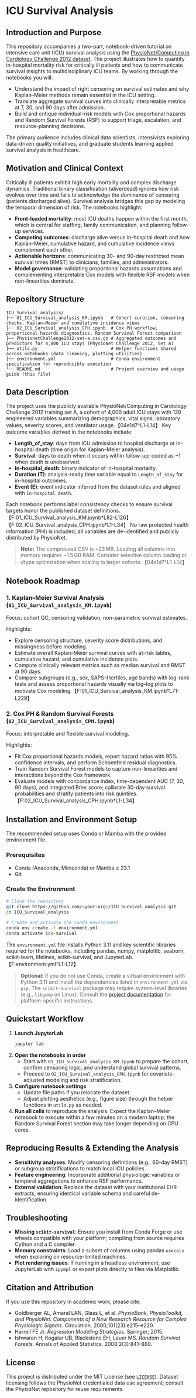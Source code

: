 # ICU Survival Analysis

## Introduction and Purpose
This repository accompanies a two-part, notebook-driven tutorial on intensive care unit (ICU) survival analysis using the [PhysioNet/Computing in Cardiology Challenge 2012 dataset](https://physionet.org/content/challenge-2012/1.0.0/). The project illustrates how to quantify in-hospital mortality risk for critically ill patients and how to communicate survival insights to multidisciplinary ICU teams. By working through the notebooks you will:

- Understand the impact of right censoring on survival estimates and why Kaplan–Meier methods remain essential in the ICU setting.
- Translate aggregate survival curves into clinically interpretable metrics at 7, 30, and 90 days after admission.
- Build and critique individual-risk models with Cox proportional hazards and Random Survival Forests (RSF) to support triage, escalation, and resource-planning decisions.

The primary audience includes clinical data scientists, intensivists exploring data-driven quality initiatives, and graduate students learning applied survival analysis in healthcare.

## Motivation and Clinical Context
Critically ill patients exhibit high early mortality and complex discharge dynamics. Traditional binary classification (alive/dead) ignores how risk evolves over time and fails to acknowledge the dominance of censoring (patients discharged alive). Survival analysis bridges this gap by modeling the temporal dimension of risk. The notebooks highlight:

- **Front-loaded mortality**: most ICU deaths happen within the first month, which is central for staffing, family communication, and planning follow-up services.
- **Competing outcomes**: discharge alive versus in-hospital death and how Kaplan–Meier, cumulative hazard, and cumulative incidence views complement each other.
- **Actionable horizons**: communicating 30- and 90-day restricted mean survival times (RMST) to clinicians, families, and administrators.
- **Model governance**: validating proportional hazards assumptions and complementing interpretable Cox models with flexible RSF models when non-linearities dominate.

## Repository Structure
```
ICU_Survival_analysis/
├── 01_ICU_Survival_analysis_KM.ipynb   # Cohort curation, censoring checks, Kaplan–Meier and cumulative incidence views
├── 02_ICU_Survival_analysis_CPH.ipynb  # Cox PH workflow, proportional hazards diagnostics, Random Survival Forest comparison
├── PhysionetChallenge2012-set-a.csv.gz # Aggregated outcomes and predictors for 4,000 ICU stays (PhysioNet Challenge 2012, Set A)
├── utils.py                            # Helper functions shared across notebooks (data cleaning, plotting utilities)
├── environment.yml                     # Conda environment specification for reproducible execution
└── README.md                           # Project overview and usage guide (this file)
```

## Data Description
The project uses the publicly available PhysioNet/Computing in Cardiology Challenge 2012 training set A, a cohort of 4,000 adult ICU stays with 120 engineered variables summarizing demographics, vital signs, laboratory values, severity scores, and ventilator usage.【04e1d7†L1-L14】 Key outcome variables derived in the notebooks include:

- **Length_of_stay**: days from ICU admission to hospital discharge or in-hospital death (time origin for Kaplan–Meier analysis).
- **Survival**: days to death when it occurs within follow-up; coded as −1 when death is unobserved.
- **In-hospital_death**: binary indicator of in-hospital mortality.
- **Duration (T)**: analysis-ready time variable equal to `Length_of_stay` for in-hospital outcomes.
- **Event (E)**: event indicator inferred from the dataset rules and aligned with `In-hospital_death`.

Each notebook performs label consistency checks to ensure survival targets honor the published dataset definitions.【F:01_ICU_Survival_analysis_KM.ipynb†L82-L126】【F:02_ICU_Survival_analysis_CPH.ipynb†L1-L34】 No raw protected health information (PHI) is included; all variables are de-identified and publicly distributed by PhysioNet.

> **Note:** The compressed CSV is ~23 MB. Loading all columns into memory requires ~1.5 GB RAM. Consider selective column loading or dtype optimization when scaling to larger cohorts.【04e1d7†L1-L14】

## Notebook Roadmap
### 1. Kaplan–Meier Survival Analysis (`01_ICU_Survival_analysis_KM.ipynb`)
Focus: cohort QC, censoring validation, non-parametric survival estimates.

Highlights:
- Explore censoring structure, severity score distributions, and missingness before modeling.
- Estimate overall Kaplan–Meier survival curves with at-risk tables, cumulative hazard, and cumulative incidence plots.
- Compute clinically relevant metrics such as median survival and RMST at 90 days.
- Compare subgroups (e.g., sex, SAPS-I tertiles, age bands) with log-rank tests and assess proportional hazards visually via log–log plots to motivate Cox modeling.【F:01_ICU_Survival_analysis_KM.ipynb†L71-L229】

### 2. Cox PH & Random Survival Forests (`02_ICU_Survival_analysis_CPH.ipynb`)
Focus: interpretable and flexible survival modeling.

Highlights:
- Fit Cox proportional hazards models, report hazard ratios with 95% confidence intervals, and perform Schoenfeld residual diagnostics.
- Train Random Survival Forest models to capture non-linearities and interactions beyond the Cox framework.
- Evaluate models with concordance index, time-dependent AUC (7, 30, 90 days), and integrated Brier score; calibrate 30-day survival probabilities and stratify patients into risk quintiles.【F:02_ICU_Survival_analysis_CPH.ipynb†L1-L34】

## Installation and Environment Setup
The recommended setup uses Conda or Mamba with the provided environment file.

### Prerequisites
- Conda (Anaconda, Miniconda) or Mamba ≥ 23.1
- Git

### Create the Environment
```bash
# Clone the repository
git clone https://github.com/<your-org>/ICU_Survival_analysis.git
cd ICU_Survival_analysis

# Create and activate the conda environment
conda env create -f environment.yml
conda activate icu-survival
```

The `environment.yml` file installs Python 3.11 and key scientific libraries required for the notebooks, including pandas, numpy, matplotlib, seaborn, scikit-learn, lifelines, scikit-survival, and JupyterLab.【F:environment.yml†L1-L12】

> **Optional:** If you do not use Conda, create a virtual environment with Python 3.11 and install the dependencies listed in `environment.yml` via `pip`. The `scikit-survival` package may require system-level libraries (e.g., `libgomp` on Linux). Consult the [project documentation](https://scikit-survival.readthedocs.io/en/stable/install.html) for platform-specific instructions.

## Quickstart Workflow
1. **Launch JupyterLab**
   ```bash
   jupyter lab
   ```
2. **Open the notebooks in order**
   - Start with `01_ICU_Survival_analysis_KM.ipynb` to prepare the cohort, confirm censoring logic, and understand global survival patterns.
   - Proceed to `02_ICU_Survival_analysis_CPH.ipynb` for covariate-adjusted modeling and risk stratification.
3. **Configure notebook settings**
   - Update file paths if you relocate the dataset.
   - Adjust plotting aesthetics (e.g., figure size) through the helper functions in `utils.py` as needed.
4. **Run all cells** to reproduce the analysis. Expect the Kaplan–Meier notebook to execute within a few minutes on a modern laptop; the Random Survival Forest section may take longer depending on CPU cores.

## Reproducing Results & Extending the Analysis
- **Sensitivity analyses**: Modify censoring definitions (e.g., 60-day RMST) or subgroup stratifications to match local ICU policies.
- **Feature engineering**: Incorporate additional physiologic variables or temporal aggregations to enhance RSF performance.
- **External validation**: Replace the dataset with your institutional EHR extracts, ensuring identical variable schema and careful de-identification.

## Troubleshooting
- **Missing `scikit-survival`**: Ensure you install from Conda Forge or use wheels compatible with your platform; compiling from source requires Cython and a C compiler.
- **Memory constraints**: Load a subset of columns using pandas `usecols` when exploring on resource-limited machines.
- **Plot rendering issues**: If running in a headless environment, use JupyterLab with `ipympl` or export plots directly to files via Matplotlib.

## Citation and Attribution
If you use this repository in academic work, please cite:

- Goldberger AL, Amaral LAN, Glass L, et al. *PhysioBank, PhysioToolkit, and PhysioNet: Components of a New Research Resource for Complex Physiologic Signals.* Circulation. 2000;101(23):e215–e220.
- Harrell FE Jr. *Regression Modeling Strategies.* Springer; 2015.
- Ishwaran H, Kogalur UB, Blackstone EH, Lauer MS. *Random Survival Forests.* Annals of Applied Statistics. 2008;2(3):841–860.

## License
This project is distributed under the MIT License (see [`LICENSE`](LICENSE)). Dataset licensing follows the PhysioNet credentialed data use agreement; consult the PhysioNet repository for reuse requirements.


